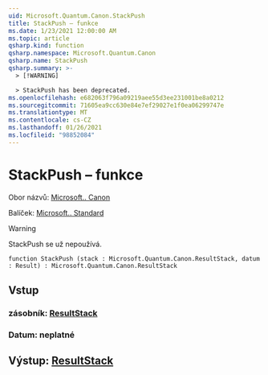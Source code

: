```yaml
---
uid: Microsoft.Quantum.Canon.StackPush
title: StackPush – funkce
ms.date: 1/23/2021 12:00:00 AM
ms.topic: article
qsharp.kind: function
qsharp.namespace: Microsoft.Quantum.Canon
qsharp.name: StackPush
qsharp.summary: >-
  > [!WARNING]

  > StackPush has been deprecated.
ms.openlocfilehash: e682063f796a09219aee55d3ee231001be8a0212
ms.sourcegitcommit: 71605ea9cc630e84e7ef29027e1f0ea06299747e
ms.translationtype: MT
ms.contentlocale: cs-CZ
ms.lasthandoff: 01/26/2021
ms.locfileid: "98852084"
---
```

# <a name="stackpush-function"></a>StackPush – funkce

Obor názvů: [Microsoft.. Canon](xref:Microsoft.Quantum.Canon)

Balíček: [Microsoft.. Standard](https://nuget.org/packages/Microsoft.Quantum.Standard)


> [!WARNING]
> StackPush se už nepoužívá.



```qsharp
function StackPush (stack : Microsoft.Quantum.Canon.ResultStack, datum : Result) : Microsoft.Quantum.Canon.ResultStack
```


## <a name="input"></a>Vstup

### <a name="stack--resultstack"></a>zásobník: [ResultStack](xref:Microsoft.Quantum.Canon.ResultStack)




### <a name="datum--__invalidresult__"></a>Datum: __neplatné <Result>__





## <a name="output--resultstack"></a>Výstup: [ResultStack](xref:Microsoft.Quantum.Canon.ResultStack)

